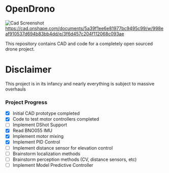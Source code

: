 # OpenDrono

![Cad Screenshot](https://user-images.githubusercontent.com/19732253/102841461-fd7db800-43d2-11eb-9e32-441be6bba056.PNG)
https://cad.onshape.com/documents/5a39f1ee6e81977bc9495c99/w/998eaf910537d694b83bb4dd/e/3f6d457c204f112068c093ae


This repository contains CAD and code for a completely open sourced drone project.   



# Disclaimer 
This project is in its infancy and nearly everything is subject to massive overhauls

### Project Progress
- [x] Initial CAD prototype completed 
- [x] Code to test motor controllers completed 
- [ ] Implement DShot Support
- [x] Read BNO055 IMU
- [x] Implement motor mixing 
- [x] Implement PID Control 
- [ ] Implement distance sensor for elevation control  
- [ ] Brainstorm localization methods 
- [ ] Brainstorm perception methods (CV, distance sensors, etc) 
- [ ] Implement Model Predictive Controller 
